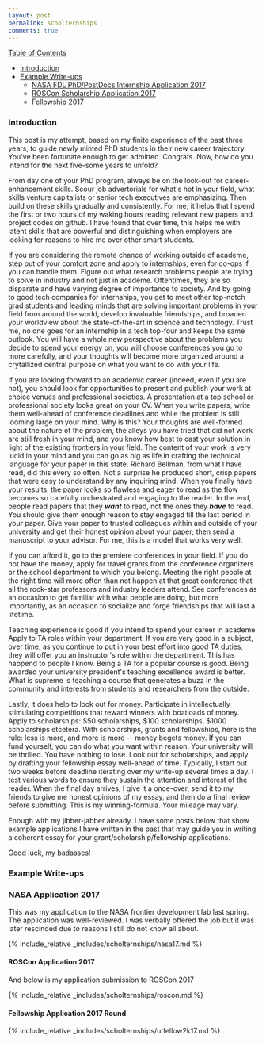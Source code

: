 ```yaml
---
layout: post
permalink: scholternships
comments: true
---
```


[Table of Contents](#tableau)
- [Introduction](#intro)
- [Example Write-ups](#example)
  - [NASA FDL PhD/PostDocs Internship Application 2017](#nasa17)
  - [ROSCon Scholarship Application 2017](#roscon)
  - [Fellowship 2017](#utfellowship)

<!-- http://forum.thegradcafe.com/topic/32920-advice-for-a-first-year-phd-student/ -->

<a name="intro"></a>
### Introduction

This post is my attempt, based on my finite experience of the past three years, to guide newly minted PhD students in their new career trajectory. You've been fortunate enough to get admitted. Congrats. Now, how do you intend for the next five-some years to unfold? 

From day one of your PhD program, always be on the look-out for career-enhancement skills. Scour job advertorials for what's hot in your field, what skills venture capitalists or senior tech executives are emphasizing. Then build on these skills gradually and consistently. For me, it helps that I spend the first or two hours of my waking hours reading relevant new papers and project codes on github. I have found that over time, this helps me with latent skills that are powerful and distinguishing when employers are looking for reasons to hire me over other smart students.

If you are considering the remote chance of working outside of academe, step out of your comfort zone and apply to internships, even for co-ops if you can handle them. Figure out what research problems people are trying to solve in industry and not just in academe. Oftentimes, they are so disparate and have varying degree of importance to society. And by going to good tech companies for internships, you get to meet other top-notch grad students and leading minds that are solving important problems in your field from around the world, develop invaluable friendships, and broaden your worldview about the state-of-the-art in science and technology. Trust me, no one goes for an internship in a tech top-four and keeps the same outlook. You will have a whole new perspective about the problems you decide to spend your energy on, you will choose conferences you go to more carefully, and your thoughts will become more organized around a crytallized central purpose on what you want to do with your life.

If you are looking forward to an academic career (indeed, even if you are not), you should look for opportunities to present and publish your work at choice venues and professional societies. A presentation at a top school or professional society looks great on your CV. When you write papers, write them well-ahead of conference deadlines and while the problem is still looming large on your mind. Why is this? Your thoughts are well-formed about the nature of the problem, the alleys you have tried that did not work are still fresh in your mind, and you know how best to cast your solution in light of the existing frontiers in your field. The content of your work is very lucid in your mind and you can go as big as life in crafting the technical language for your paper in this state. Richard Bellman, from what I have read, did this every so often. Not a surprise he produced short, crisp papers that were easy to understand by any inquiring mind. When you finally have your results, the paper looks so flawless and eager to read as the flow becomes so carefully orchestrated and engaging to the reader. In the end, people read papers that they _**want**_ to read, not the ones they _**have**_ to read. You should give them enough reason to stay engaged till the last period in your paper. Give your paper to trusted colleagues within and outside of your university and get their honest opinion about your paper; then send a manuscript to your advisor. For me, this is a model that works very well. 

If you can afford it, go to the premiere conferences in your field. If you do not have the money, apply for travel grants from the conference organizers or the school department to which you belong. Meeting the right people at the right time will more often than not happen at that great conference that all the rock-star professors and industry leaders attend. See conferences as an occasion to get familiar with what people are doing, but more importantly, as an occasion to socialize and forge friendships that will last a lifetime.

Teaching experience is good if you intend to spend your career in academe. Apply to TA roles within your department. If you are very good in a subject, over time, as you continue to put in your best effort into good TA duties, they will offer you an instructor's role within the department. This has happend to people I know. Being a TA for a popular course is good. Being awarded your university president's teaching excellence award is better. What is supreme is teaching a course that generates a buzz in the community and interests from students and researchers from the outside.

Lastly, it does help to look out for money. Participate in intellectually stimulating competitions that reward winners with boatloads of money. Apply to scholarships: $50 scholarships, $100 scholarships, $1000 scholarships etcetera. With scholarships, grants and fellowships, here is the rule: less is more, and more is more -- money begets money. If you can fund yourself, you can do what you want within reason. Your university will be thrilled. You have nothing to lose. Look out for scholarships, and apply by drafting your fellowship essay well-ahead of time. Typically, I start out two weeks before deadline iterating over my write-up several times a day. I test various words to ensure they sustain the attention and interest of the reader. When the final day arrives, I give it a once-over, send it to my friends to give me honest opinions of my essay, and then do a final review before submitting. This is my winning-formula. Your mileage may vary.


Enough with my jibber-jabber already. I have some posts below that show example applications I have written in the past that may guide you in writing a coherent essay for your grant/scholarship/fellowship applications. 

Good luck, my badasses!

<a name="example"></a>
### Example Write-ups

<a name="nasa17"></a>
### NASA Application 2017

This was my application to the NASA frontier development lab last spring. The
application was well-reviewed. I was verbally offered the job but it was later
rescinded due to reasons I still do not know all about.

{% include_relative _includes/scholternships/nasa17.md %}

<a name="roscon"></a>
#### ROSCon Application 2017

And below is my application submission to ROSCon 2017

{% include_relative _includes/scholternships/roscon.md %}

<a name="utfellowship"></a>
#### Fellowship Application 2017 Round

{% include_relative _includes/scholternships/utfellow2k17.md %}
